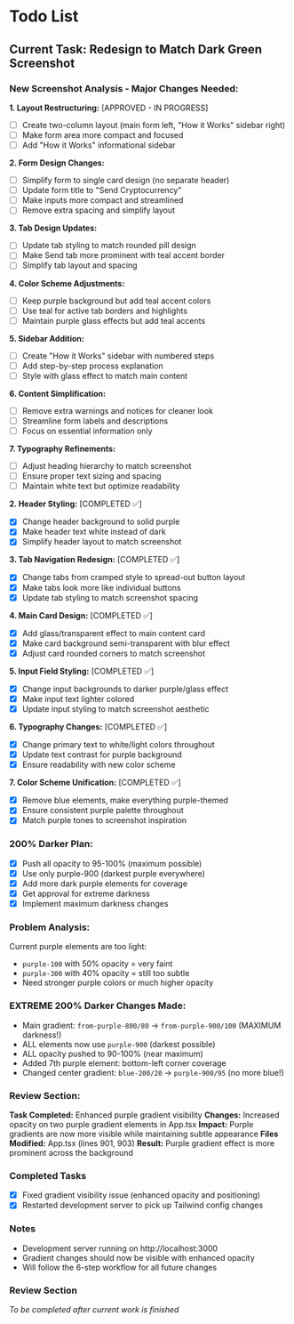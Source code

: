 # Todo List

## Current Task: Redesign to Match Dark Green Screenshot

### New Screenshot Analysis - Major Changes Needed:

**1. Layout Restructuring:** [APPROVED - IN PROGRESS]
- [ ] Create two-column layout (main form left, "How it Works" sidebar right)
- [ ] Make form area more compact and focused
- [ ] Add "How it Works" informational sidebar

**2. Form Design Changes:**
- [ ] Simplify form to single card design (no separate header)
- [ ] Update form title to "Send Cryptocurrency" 
- [ ] Make inputs more compact and streamlined
- [ ] Remove extra spacing and simplify layout

**3. Tab Design Updates:**
- [ ] Update tab styling to match rounded pill design
- [ ] Make Send tab more prominent with teal accent border
- [ ] Simplify tab layout and spacing

**4. Color Scheme Adjustments:**
- [ ] Keep purple background but add teal accent colors
- [ ] Use teal for active tab borders and highlights
- [ ] Maintain purple glass effects but add teal accents

**5. Sidebar Addition:**
- [ ] Create "How it Works" sidebar with numbered steps
- [ ] Add step-by-step process explanation
- [ ] Style with glass effect to match main content

**6. Content Simplification:**
- [ ] Remove extra warnings and notices for cleaner look
- [ ] Streamline form labels and descriptions
- [ ] Focus on essential information only

**7. Typography Refinements:**
- [ ] Adjust heading hierarchy to match screenshot
- [ ] Ensure proper text sizing and spacing
- [ ] Maintain white text but optimize readability

**2. Header Styling:** [COMPLETED ✅]
- [x] Change header background to solid purple
- [x] Make header text white instead of dark
- [x] Simplify header layout to match screenshot

**3. Tab Navigation Redesign:** [COMPLETED ✅]
- [x] Change tabs from cramped style to spread-out button layout
- [x] Make tabs look more like individual buttons
- [x] Update tab styling to match screenshot spacing

**4. Main Card Design:** [COMPLETED ✅]
- [x] Add glass/transparent effect to main content card
- [x] Make card background semi-transparent with blur effect
- [x] Adjust card rounded corners to match screenshot

**5. Input Field Styling:** [COMPLETED ✅]
- [x] Change input backgrounds to darker purple/glass effect
- [x] Make input text lighter colored
- [x] Update input styling to match screenshot aesthetic

**6. Typography Changes:** [COMPLETED ✅]
- [x] Change primary text to white/light colors throughout
- [x] Update text contrast for purple background
- [x] Ensure readability with new color scheme

**7. Color Scheme Unification:** [COMPLETED ✅]
- [x] Remove blue elements, make everything purple-themed
- [x] Ensure consistent purple palette throughout
- [x] Match purple tones to screenshot inspiration

### 200% Darker Plan:
- [x] Push all opacity to 95-100% (maximum possible)
- [x] Use only purple-900 (darkest purple everywhere)
- [x] Add more dark purple elements for coverage
- [x] Get approval for extreme darkness
- [x] Implement maximum darkness changes

### Problem Analysis:
Current purple elements are too light:
- `purple-100` with 50% opacity = very faint
- `purple-300` with 40% opacity = still too subtle
- Need stronger purple colors or much higher opacity

### EXTREME 200% Darker Changes Made:
- Main gradient: `from-purple-800/80` → `from-purple-900/100` (MAXIMUM darkness!)
- ALL elements now use `purple-900` (darkest possible)
- ALL opacity pushed to 90-100% (near maximum)
- Added 7th purple element: bottom-left corner coverage
- Changed center gradient: `blue-200/20` → `purple-900/95` (no more blue!)

### Review Section:
**Task Completed:** Enhanced purple gradient visibility
**Changes:** Increased opacity on two purple gradient elements in App.tsx
**Impact:** Purple gradients are now more visible while maintaining subtle appearance
**Files Modified:** App.tsx (lines 901, 903)
**Result:** Purple gradient effect is more prominent across the background

### Completed Tasks
- [x] Fixed gradient visibility issue (enhanced opacity and positioning)
- [x] Restarted development server to pick up Tailwind config changes

### Notes
- Development server running on http://localhost:3000
- Gradient changes should now be visible with enhanced opacity
- Will follow the 6-step workflow for all future changes

### Review Section
*To be completed after current work is finished*